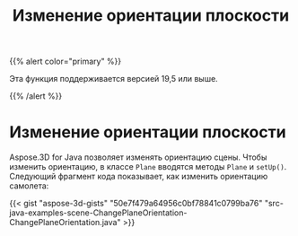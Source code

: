 ﻿---
title: Изменение ориентации плоскости
type: docs
weight: 70
url: /ru/java/changing-plane-orientation/
description: Aspose.3D for Java позволяет изменять ориентацию сцены. Чтобы изменить ориентацию, в классе плоскости вводятся методы getUp() и setUp().
---
{{% alert color="primary" %}} 

Эта функция поддерживается версией 19,5 или выше.

{{% /alert %}} 
# **Изменение ориентации плоскости**
Aspose.3D for Java позволяет изменять ориентацию сцены. Чтобы изменить ориентацию, в классе `Plane` вводятся методы `Plane` и `setUp()`. Следующий фрагмент кода показывает, как изменить ориентацию самолета:

{{< gist "aspose-3d-gists" "50e7f479a64956c0bf78841c0799ba76" "src-java-examples-scene-ChangePlaneOrientation-ChangePlaneOrientation.java" >}}
